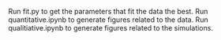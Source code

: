 Run fit.py to get the parameters that fit the data the best.
Run quantitative.ipynb to generate figures related to the data.
Run qualitiative.ipynb to generate figures related to the simulations.
